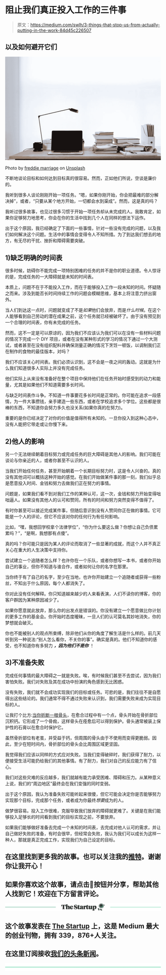 # 阻止我们真正投入工作的三件事

> 原文：<https://medium.com/swlh/3-things-that-stop-us-from-actually-putting-in-the-work-84d45c226507>

## 以及如何避开它们

![](img/304bfe1bb8f1acde7187528084840313.png)

Photo by [freddie marriage](https://unsplash.com/photos/vSchPA-YA_A?utm_source=unsplash&utm_medium=referral&utm_content=creditCopyText) on [Unsplash](https://unsplash.com/search/photos/work?utm_source=unsplash&utm_medium=referral&utm_content=creditCopyText)

不断地谈论目标和如何达到目标真的很容易。然而，正如他们所说，空谈是廉价的。

我听到很多人谈论刚刚开始一项任务。“嗯，如果你刚开始，你会把最难的部分解决掉”，或者，“只要从某个地方开始，一切都会水到渠成”。然而，这是真的吗？

我听过很多故事，也见过很多习惯于开始一项任务却从未完成的人。我敢肯定，如果你足够努力地思考，你会在你的生活中找到几个人在同样的想法下运作。

出于这个原因，我已经确定了下面的一些事情，针对一些没有完成的问题，以及我们如何解决这个问题。生活中的事情会变得令人不知所措。为了到达我们想去的地方，有无尽的干扰、挫折和障碍需要突破。

## 1)缺乏明确的时间表

很多时候，妨碍你不能完成一项特别困难的任务的并不是你的职业道德。令人惊讶的是，完成任务的一大障碍就是未知的时间表。

本质上，问题不在于不能投入工作，而在于能够投入工作一段未知的时间。怀疑随之而来。涉及到能否长时间持续工作的问题会模糊思维，基本上将注意力挤出窗外。

当人们到达这一点时，问题就变成了不是*如果*他们会放弃，而是*什么时候*。在这个人能够看到自己劳动的潜在成果之前，这个任务就已经被破坏了。由于没有预见到一个合理的时间表，你有未完成的任务。

然而，这不一定是可以原谅的，因为我们不应该认为我们可以在没有一些材料问题的情况下完成一个 DIY 项目，或者在没有某种形式的学习的情况下通过一个大测试，或者甚至在没有组织配料并确保测量正确的情况下烹饪一顿饭，以调制我们正在制作的食物的最佳版本，对吗？

我们不应该关心时间表。我们必须认识到，这不会是一夜之间的轰动。这就是为什么我们知道很多人实际上并没有完成任务。

他们实际上从来没有准备好在整个项目中保持他们在任务开始时感受到的动力和能量，尤其是如果他们不知道需要多长时间。

与缺乏时间表作斗争。不知道一件事要花多长时间是正常的。你可能在追求一段感情，为一件大事攒钱，亲手建造一些东西，或者在学校追求多个学位。这些都是很棒的东西，不知道你会努力多久也没关系(如果你真的在努力)。

重要的是你已经决定了对你的价值是值得所有未知的。一旦你投入到这种心态中，没有人能把它带走或让你慢下来。

## 2)他人的影响

另一个无法继续朝着目标努力或完成任务的巨大障碍是其他人的影响。我们可能在谈论与你亲近的人，或者你甚至不认识的人。

当我们开始任何任务，甚至开始朝着一个长期目标努力时，这是令人兴奋的。真的没有其他词可以概括这种开始的感觉。在我们开始做某件事的那一刻，我们似乎总是愿意投入时间、金钱和努力去做我们正在努力的事情。

问题是，如果我们看不到对我们工作的某种认可，这一次，金钱和努力开始变得咄咄逼人。如果没有其他人的认可和赞同，所有的时间和努力突然变得不值得了。

有时你甚至可以接近完成某件事，但随后意识到没有人赞同你正在做的事情。它可能是一个人的评论，但它不应该对你的任何行为有任何影响。

比如，“嘿，我想回学校拿个法律学位”，“你为什么要这么做？你想让自己负债累累吗？”，“是啊，我想那有点傻”。

真的吗？你可能只是因为某人的评论而取消了一些显著的成就，而这个人并不真正关心在重大的人生决策中支持你。

尝试建立一个追随者怎么样？也许你在一个乐队，或者你想写一本书，或者你开始自己的事业，但你不知道与谁合作，或者如何让你的名字在那里。

当你终于有了自己的名字，至少在当地，也许你开始建立一个追随者或获得一些粉丝，不知出于什么原因，每个人都消失了。

你对此没有任何解释。你只知道越来越少的人来看表演，人们不读你的博客，你的客户群因为某种原因减少了。

如果你愿意就此放弃，那么你的出发点是错误的。你没有建立一个愿意做比你计划的更多工作的基金会。你开始时态度暧昧，一旦人们的认可莫名其妙地消失，你的梦想就会破灭。

你也不能被别人的观点所束缚，除非他们从你的角度了解生活是什么样的。前几天听到另一种说法:“别人怎么看你，不关你的事”。确实是真的。他们不知道你的感受，也不知道你有多努力 ***，因为他们不是你*** ！

## 3)不准备失败

完成任何事情的最大障碍之一就是失败。唉，有时候我们甚至不去尝试，因为我们害怕失败。我们对失败及其在成功中扮演的角色感到无比困惑。

没有失败，我们就不会成功实现我们的目标或任务。可悲的是，我们往往不是自愿得出这些结论的。我们通常不得不通过失败来认识到，我们需要失败来成为实现目标的人。

让我打个比方:[当你折断一根骨头](http://www.nytimes.com/2010/10/19/health/19really.html)，在愈合过程中有一个点，骨头开始在骨折部位沉积钙。它形成了一个骨痂，这样骨头在痊愈后可以得到保护。骨头通常被装上保护性的石膏以在愈合时保护它。

虽然骨折部位有老茧，并受益于钙，但周围的骨头由于不使用而变得更脆弱。因此，至少在短时间内，骨折部位的骨头会比周围区域更坚固。

我觉得我们应该以同样的方式应对失败。当我们变得破碎时，我们获得了耐力，以便接受生活可能扔给我们的其他事情。有了耐力，我们对自己的反应能力有了信心。

我们对这些灾难的反应越多，我们就越有能力承受困难、障碍和压力。从某种意义上说，我们的“周边地区”最终会在我们变强的同时变弱。

出于这个原因，我认为准备失败可能听起来很傻，但它可能会决定你是否能够努力实现那个目标，完成那个任务，或者成为你最终*想要*成为的人。

做梦很容易。投入工作很难，克服导致我们放弃的障碍就更难了。关键是在我们能够投入足够长的时间看到我们的目标实现之前，不要放弃。

如果我们能够做好准备去完成一个未知的时间表，去完成对他人认可的需求，并让自己做好失败的准备，有时会很早，但经常会失败，我认为我们可以成长为这样一种人，那就是真正完成工作，实现我们为自己设定的目标。

## 在这里找到更多我的故事。也可以关注我的[推特](https://twitter.com/Eturn102)。谢谢你让我开心！

## 如果你喜欢这个故事，请点击👏按钮并分享，帮助其他人找到它！欢迎在下方留言评论。

[![](img/308a8d84fb9b2fab43d66c117fcc4bb4.png)](https://medium.com/swlh)

## 这个故事发表在 [The Startup](https://medium.com/swlh) 上，这是 Medium 最大的创业刊物，拥有 339，876+人关注。

## 在这里订阅接收[我们的头条新闻](http://growthsupply.com/the-startup-newsletter/)。

[![](img/b0164736ea17a63403e660de5dedf91a.png)](https://medium.com/swlh)